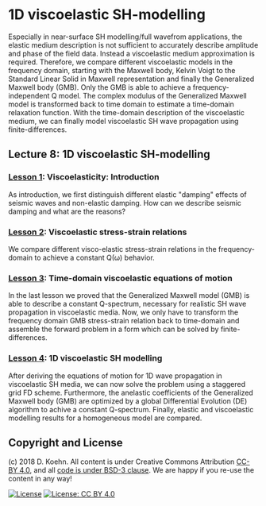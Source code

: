 # 1D viscoelastic SH-modelling

Especially in near-surface SH modelling/full wavefrom applications, the elastic medium description is not sufficient to accurately describe amplitude and phase of the field data.
Instead a viscoelastic medium approximation is required. Therefore, we compare different viscoelastic models in the frequency domain, starting with the Maxwell body, Kelvin Voigt 
to the Standard Linear Solid in Maxwell representation and finally the Generalized Maxwell body (GMB). Only the GMB is able to achieve a frequency-independent Q model. The 
complex modulus of the Generalized Maxwell model is transformed back to time domain to estimate a time-domain relaxation function. With the time-domain description of the viscoelastic 
medium, we can finally model viscoelastic SH wave propagation using finite-differences.

## Lecture 8: 1D viscoelastic SH-modelling

### [Lesson 1](http://nbviewer.ipython.org/urls/github.com/daniel-koehn/Theory-of-seismic-waves-II/tree/master/08_1D_visco_elastic_SH_modelling/1_Intro_viscoelasticity.ipynb): Viscoelasticity: Introduction

As introduction, we first distinguish different elastic "damping" effects of seismic waves and non-elastic damping. How can we describe seismic damping and what are the reasons?

### [Lesson 2](http://nbviewer.ipython.org/urls/github.com/daniel-koehn/Theory-of-seismic-waves-II/tree/master/08_1D_visco_elastic_SH_modelling/2_viscoelastic_stress_strain.ipynb): Viscoelastic stress-strain relations

We compare different visco-elastic stress-strain relations in the frequency-domain to achieve a constant Q(ω) behavior. 

### [Lesson 3](http://nbviewer.ipython.org/urls/github.com/daniel-koehn/Theory-of-seismic-waves-II/tree/master/08_1D_visco_elastic_SH_modelling/3_TD_viscoelastic_equations_of_motion.ipynb): Time-domain viscoelastic equations of motion

In the last lesson we proved that the Generalized Maxwell model (GMB) is able to describe a constant Q-spectrum, necessary for realistic SH wave propagation in viscoelastic media. 
Now, we only have to transform the frequency domain GMB stress-strain relation back to time-domain and assemble the forward problem in a form which can be solved by finite-differences.

### [Lesson 4](http://nbviewer.ipython.org/urls/github.com/daniel-koehn/Theory-of-seismic-waves-II/tree/master/08_1D_visco_elastic_SH_modelling/4_1D_visc_SH_FD_modelling.ipynb): 1D viscoelastic SH modelling

After deriving the equations of motion for 1D wave propagation in viscoelastic SH media, we can now solve the problem using a staggered grid FD scheme. Furthermore, the anelastic 
coefficients of the Generalized Maxwell body (GMB) are optimized by a global Differential Evolution (DE) algorithm to achive a constant Q-spectrum. Finally, elastic and viscoelastic 
modelling results for a homogeneous model are compared. 

## Copyright and License

(c) 2018 D. Koehn. All content is under Creative Commons Attribution [CC-BY 4.0](https://creativecommons.org/licenses/by/4.0/legalcode.txt), and all [code is under BSD-3 clause](https://github.com/engineersCode/EngComp/blob/master/LICENSE). We are happy if you re-use the content in any way!

[![License](https://img.shields.io/badge/License-BSD%203--Clause-blue.svg)](https://opensource.org/licenses/BSD-3-Clause) [![License: CC BY 4.0](https://img.shields.io/badge/License-CC%20BY%204.0-lightgrey.svg)](https://creativecommons.org/licenses/by/4.0/)
